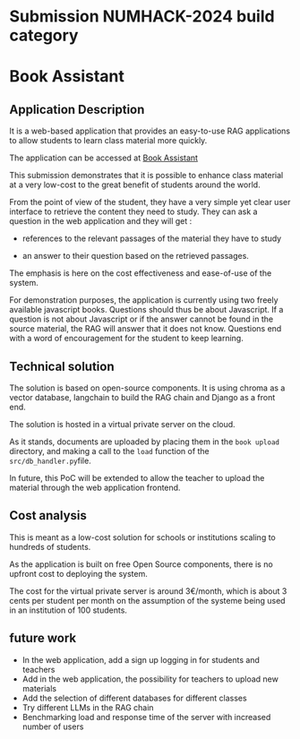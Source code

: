 # Submission NUMHACK-2024 build category
# Book Assistant

## Application Description

It is a web-based application that provides an easy-to-use RAG applications to allow students to learn class material more quickly.

The application can be accessed at [Book Assistant](https://ai-demo.fr)

This submission demonstrates that it is possible to enhance class material at a very low-cost to the great benefit of students around the world.

From the point of view of the student, they have a very simple yet clear user interface to retrieve the content they need to study. They can ask a question in the web application and they will get :

- references to the relevant passages of the material they have to study

- an answer to their question based on the retrieved passages.

The emphasis is here on the cost effectiveness and ease-of-use of the system.

For demonstration purposes, the application is currently using two freely available javascript books. Questions should thus be about Javascript. If a question is not about Javascript or if the answer cannot be found in the source material, the RAG will answer that it does not know.
Questions end with a word of encouragement for the student to keep learning.

## Technical solution

The solution is based on open-source components. It is using chroma as a vector database, langchain to build the RAG chain and Django as a front end.

The solution is hosted in a virtual private server on the cloud.

As it stands, documents are uploaded by placing them in the `book upload` directory, and making a call to the `load` function of the `src/db_handler.py`file.

In future, this PoC will be extended to allow the teacher to upload the material through the web application frontend.

## Cost analysis

This is meant as a low-cost solution for schools or institutions scaling to hundreds of students.

As the application is built on free Open Source components, there is no upfront cost to deploying the system.

The cost for the virtual private server is around 3€/month, which is about 3 cents per student per month on the assumption of the systeme being used in an institution of 100 students.



## future work

- In the web application, add a sign up logging in for students and teachers
- Add in the web application, the possibility for teachers to upload new materials
- Add the selection of different databases for different classes 
- Try different LLMs in the RAG chain
- Benchmarking load and response time of the server with increased number of users

